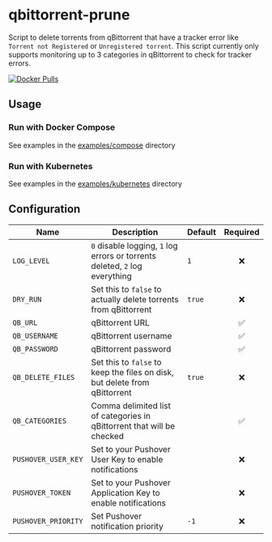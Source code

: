 # qbittorrent-prune

Script to delete torrents from qBittorrent that have a tracker error like `Torrent not Registered` or `Unregistered torrent`. This script currently only supports monitoring up to 3 categories in qBittorrent to check for tracker errors.

[![Docker Pulls](https://img.shields.io/docker/pulls/onedr0p/qbittorrent-prune)](https://hub.docker.com/r/onedr0p/qbittorrent-prune)

## Usage

### Run with Docker Compose

See examples in the [examples/compose](./examples/compose/) directory

### Run with Kubernetes

See examples in the [examples/kubernetes](./examples/kubernetes/) directory

## Configuration

| Name                | Description                                                                 | Default | Required |
|---------------------|-----------------------------------------------------------------------------|---------|:--------:|
| `LOG_LEVEL`         | `0` disable logging, `1` log errors or torrents deleted, `2` log everything | `1`     |    ❌     |
| `DRY_RUN`           | Set this to `false` to actually delete torrents from qBittorrent            | `true`  |    ❌     |
| `QB_URL`            | qBittorrent URL                                                             |         |    ✅     |
| `QB_USERNAME`       | qBittorrent username                                                        |         |    ✅     |
| `QB_PASSWORD`       | qBittorrent password                                                        |         |    ✅     |
| `QB_DELETE_FILES`   | Set this to `false` to keep the files on disk, but delete from qBittorrent  | `true`  |    ❌     |
| `QB_CATEGORIES`     | Comma delimited list of categories in qBittorrent that will be checked      |         |    ✅     |
| `PUSHOVER_USER_KEY` | Set to your Pushover User Key to enable notifications                       |         |    ❌     |
| `PUSHOVER_TOKEN`    | Set to your Pushover Application Key to enable notifications                |         |    ❌     |
| `PUSHOVER_PRIORITY` | Set Pushover notification priority                                          | `-1`    |    ❌     |
